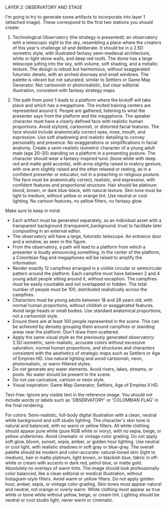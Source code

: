 LAYER 2: OBSERVATORY AND STAGE

I'm going to try to generate some artifacts to incorporate into layer 1 (attached image). These correspond to the first two stations you should create:

1. Technological Observatory (the strategy is presented): an observatory with a telescopic sight to the sky, resembling a place where the creators of this year's challenge sit and deliberate. It should be in a 2.5D isometric style, with illustrated fantasy semi-medieval architecture, white or light stone walls, and deep red roofs. The dome has a large telescope jutting into the sky, with volume, soft shading, and a metallic texture. The design is robust but harmonious, without exaggerated futuristic details, with an arched doorway and small windows. The palette is vibrant but not saturated, similar to Settlers or Game Map Generator. Not cartoonish or photorealistic, but clear editorial illustration, consistent with fantasy strategy maps.

2. The path from point 1 leads to a platform where the kickoff will take place and which has a megaphone. The invited training centers are represented around it. People are gathered, listening to what the presenter says from the platform and the megaphone. The speaker character must have a clearly defined face with realistic human proportions. Avoid stylized, cartoonish, or distorted facial features. The face should include anatomically correct eyes, nose, mouth, and expression. Use soft shadowing and realistic detailing to convey personality and presence. No exaggerations or simplifications in facial anatomy. Create a semi-realistic isometric character of a young adult male (age 20–30) standing on a platform in a presenting posture. The character should wear a fantasy-inspired tunic (bone white with deep red and matte gold accents), with arms slightly raised in oratory gesture, with one arm slightly raised and the other relaxed or resting, as in a confident presenter or educator, not in a preaching or religious posture. The face must be anatomically correct, realistic, and expressive, with confident features and proportional structure. Hair should be platinum blond, brown, or dark blue-black, with natural texture. Skin tone must be light to medium, without yellow or orange tint. Use neutral or cool lighting. No cartoon features, no yellow filters, no fantasy glow.


Make sure to keep in mind:
- Each artifact must be generated separately, as an individual asset with a transparent background (transparent_background: true) to facilitate later compositing in an external editor.
- The observatory will have a large, futuristic telescope. An entrance door and a window, as seen in the figure.
- From the observatory, a path will lead to a platform from which a presenter is loudly announcing something. In the center of the platform, a Colombian flag and megaphones will be raised to amplify the information.
- Render exactly 12 campfires arranged in a visible circular or semicircular pattern around the platform. Each campfire must have between 2 and 4 young adult people sitting around it, without exception. The campfires must be easily countable and not overlapped or hidden. The total number of people must be 100, distributed realistically across the campfires.
- Characters must be young adults between 18 and 28 years old, with normal human proportions, without childish or exaggerated features. Avoid large heads or small bodies. Use standard anatomical proportions, not a cartoonish style.
- Ensure there are at least 100 people represented in the scene. This can be achieved by densely grouping them around campfires or standing areas near the platform. Don't draw them scattered.
- Apply the same visual style as the previously generated observatory: 2.5D isometric, semi-realistic, accurate colors without excessive saturation, normal human proportions, and structures and characters consistent with the aesthetics of strategic maps such as Settlers or Age of Empires HD. Use natural lighting and avoid cartoonish, neon, photorealistic, or warm-filtered styles.
- Do not generate any water elements. Avoid rivers, lakes, streams, or pools. No water should be present in the scene.
- Do not use caricature, cartoon or neon style.
- Visual inspiration: Game Map Generator, Settlers, Age of Empires II HD.

Text-free:
Ignore any visible text in the reference image. You should not include words or labels such as 'OBSERVATORY' or 'COLOMBIAN FLAG' in the final rendering.

For colors:
Semi-realistic, full-body digital illustration with a clean, neutral white background and soft studio lighting. The character's skin tone is natural and balanced, with no warm or yellow filters. All white clothing should appear pure white (pure RGB white or ivory), with no sepia, beige, or yellow undertones. Avoid cinematic or vintage color grading. Do not apply soft glow, bloom, sunset, sepia, amber, or golden hour lighting. Use neutral or cool light, with realistic shadows in soft gray or blue-gray. The overall palette should be modern and color-accurate: natural-toned skin (light to medium), hair in matte platinum, light brown, or blackish blue, fabric in off-white or cream with accents in dark red, petrol blue, or matte gold. Absolutely no overlays of warm tints. The image should look professionally color balanced, like a clean editorial or medical illustration, without Instagram-style filters. Avoid warm or yellow filters. Do not apply golden hour, amber, sepia, or vintage color grading. Skin tones must appear natural and neutral, not orange or overly warm. White clothing must appear as true white or bone white without yellow, beige, or cream tint. Lighting should be neutral or cool studio light, never warm or cinematic.
